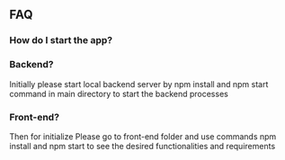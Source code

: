 


FAQ
----

### How do I start the app?


### Backend? 
Initially please start local backend server by npm install and npm start command in main directory to start the backend processes


### Front-end? 
Then for initialize Please go to front-end folder and use commands npm install and npm start to see the desired functionalities and requirements
